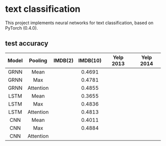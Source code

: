 # text classification
This project implements neural networks for text classification, based on PyTorch (0.4.0).  

## test accuracy 
|Model| Pooling |IMDB(2)|IMDB(10)|Yelp 2013|Yelp 2014|
|:---:|:-------:|:-----:|:------:|:-------:|:-------:|
|GRNN |Mean     |  |0.4691| | |
|GRNN |Max      |  |0.4781| | |
|GRNN |Attention|  |0.4855| | |
|LSTM |Mean     |  |0.3655| | |
|LSTM |Max      |  |0.4836| | |
|LSTM |Attention|  |0.4813| | |
|CNN  |Mean     |  |0.4011| | |
|CNN  |Max      |  |0.4884| | |
|CNN  |Attention|  | | | | |

